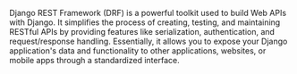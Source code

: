 Django REST Framework (DRF) is a powerful toolkit used to build Web APIs with Django. It simplifies the process of creating, testing, and maintaining RESTful APIs by providing features like serialization, authentication, and request/response handling. Essentially, it allows you to expose your Django application's data and functionality to other applications, websites, or mobile apps through a standardized interface. 

